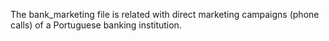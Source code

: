 The bank_marketing file is related with direct marketing campaigns (phone calls) of a Portuguese banking institution.
